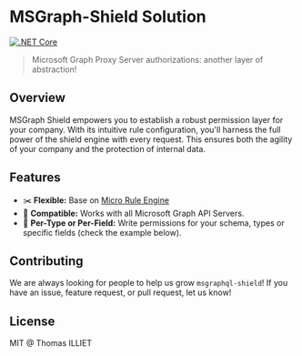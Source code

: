 # MSGraph-Shield Solution

[![.NET Core](https://github.com/thomas-illiet/msgraph-shield/actions/workflows/windows_build.yml/badge.svg)](https://github.com/thomas-illiet/msgraph-shield/actions/workflows/windows_build.yml)

> Microsoft Graph Proxy Server authorizations: another layer of abstraction!

## Overview

MSGraph Shield empowers you to establish a robust permission layer for your company. With its intuitive rule configuration, you'll harness the full power of the shield engine with every request. This ensures both the agility of your company and the protection of internal data.

## Features

* ✂️ **Flexible:** Base on [Micro Rule Engine](https://github.com/runxc1/MicroRuleEngine/)
* 🤝 **Compatible:** Works with all Microsoft Graph API Servers.
* 🎯 **Per-Type or Per-Field:** Write permissions for your schema, types or specific fields (check the example below).

## Contributing

We are always looking for people to help us grow `msgraphql-shield`! If you have an issue, feature request, or pull request, let us know!

## License

MIT @ Thomas ILLIET